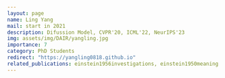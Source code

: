 ```yaml
---
layout: page
name: Ling Yang
mail: start in 2021
description: Difussion Model, CVPR'20, ICML'22, NeurIPS'23
img: assets/img/DAIR/yangling.jpg
importance: 7
category: PhD Students
redirect: "https://yangling0818.github.io"
related_publications: einstein1956investigations, einstein1950meaning
---
```

